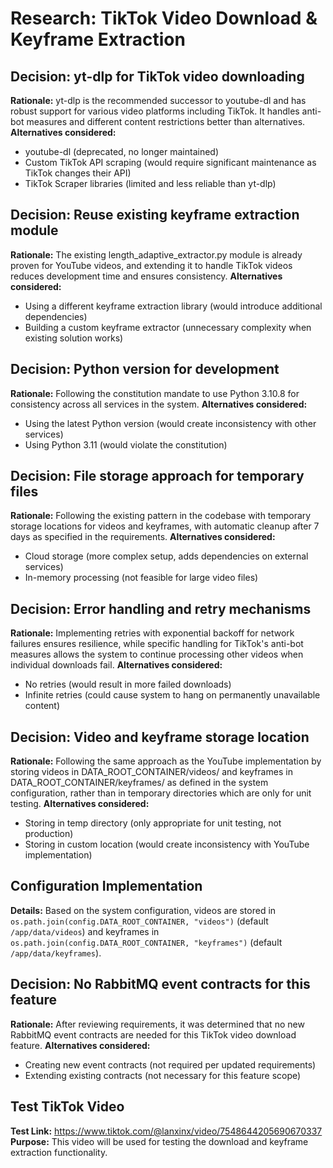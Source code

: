 # Research: TikTok Video Download & Keyframe Extraction

## Decision: yt-dlp for TikTok video downloading
**Rationale:** yt-dlp is the recommended successor to youtube-dl and has robust support for various video platforms including TikTok. It handles anti-bot measures and different content restrictions better than alternatives.
**Alternatives considered:** 
- youtube-dl (deprecated, no longer maintained)
- Custom TikTok API scraping (would require significant maintenance as TikTok changes their API)
- TikTok Scraper libraries (limited and less reliable than yt-dlp)

## Decision: Reuse existing keyframe extraction module
**Rationale:** The existing length_adaptive_extractor.py module is already proven for YouTube videos, and extending it to handle TikTok videos reduces development time and ensures consistency.
**Alternatives considered:**
- Using a different keyframe extraction library (would introduce additional dependencies)
- Building a custom keyframe extractor (unnecessary complexity when existing solution works)

## Decision: Python version for development
**Rationale:** Following the constitution mandate to use Python 3.10.8 for consistency across all services in the system.
**Alternatives considered:**
- Using the latest Python version (would create inconsistency with other services)
- Using Python 3.11 (would violate the constitution)

## Decision: File storage approach for temporary files
**Rationale:** Following the existing pattern in the codebase with temporary storage locations for videos and keyframes, with automatic cleanup after 7 days as specified in the requirements.
**Alternatives considered:**
- Cloud storage (more complex setup, adds dependencies on external services)
- In-memory processing (not feasible for large video files)

## Decision: Error handling and retry mechanisms
**Rationale:** Implementing retries with exponential backoff for network failures ensures resilience, while specific handling for TikTok's anti-bot measures allows the system to continue processing other videos when individual downloads fail.
**Alternatives considered:**
- No retries (would result in more failed downloads)
- Infinite retries (could cause system to hang on permanently unavailable content)

## Decision: Video and keyframe storage location
**Rationale:** Following the same approach as the YouTube implementation by storing videos in DATA_ROOT_CONTAINER/videos/ and keyframes in DATA_ROOT_CONTAINER/keyframes/ as defined in the system configuration, rather than in temporary directories which are only for unit testing.
**Alternatives considered:**
- Storing in temp directory (only appropriate for unit testing, not production)
- Storing in custom location (would create inconsistency with YouTube implementation)

## Configuration Implementation
**Details:** Based on the system configuration, videos are stored in `os.path.join(config.DATA_ROOT_CONTAINER, "videos")` (default `/app/data/videos`) and keyframes in `os.path.join(config.DATA_ROOT_CONTAINER, "keyframes")` (default `/app/data/keyframes`).

## Decision: No RabbitMQ event contracts for this feature
**Rationale:** After reviewing requirements, it was determined that no new RabbitMQ event contracts are needed for this TikTok video download feature.
**Alternatives considered:**
- Creating new event contracts (not required per updated requirements)
- Extending existing contracts (not necessary for this feature scope)

## Test TikTok Video
**Test Link:** https://www.tiktok.com/@lanxinx/video/7548644205690670337
**Purpose:** This video will be used for testing the download and keyframe extraction functionality.